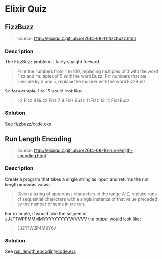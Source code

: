 # Elixir Quiz

## FizzBuzz
> Source: http://elixirquiz.github.io/2014-08-11-fizzbuzz.html

### Description

The FizzBuzz problem is fairly straight forward.

> Print the numbers from 1 to 100, replacing multiples of 3 with the word Fizz and multiples of 5 with the word Buzz. For numbers that are divisible by 3 and 5, replace the number with the word FizzBuzz.

So for example, 1 to 15 would look like:

> 1 2 Fizz 4 Buzz Fizz 7 8 Fizz Buzz 11 Fizz 13 14 FizzBuzz

### Solution
See [fizzbuzz/code.exs](fizzbuzz/code.exs)

## Run Length Encoding
> Source: http://elixirquiz.github.io/2014-08-16-run-length-encoding.html

### Description

Create a program that takes a single string as input, and returns the run length encoded value.

> Given a string of uppercase characters in the range A-Z, replace runs of sequential characters with a single instance of that value preceded by the number of items in the run.

For example, if would take the sequence JJJTTWPPMMMMYYYYYYYYYVVVVVV the output would look like:

> 3J2T1W2P4M9Y6V

### Solution
See [run_length_encoding/code.exs](run_length_encoding/code.exs)
